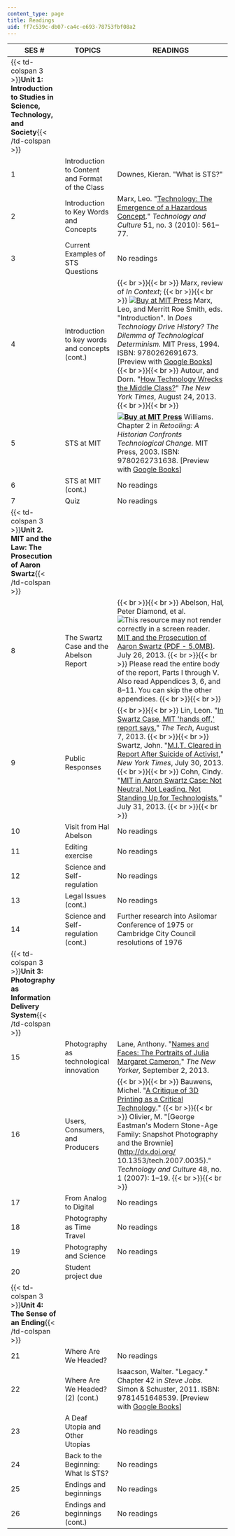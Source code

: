 ```yaml
---
content_type: page
title: Readings
uid: ff7c539c-db07-ca4c-e693-78753fbf08a2
---
```


| SES # | TOPICS | READINGS |
| --- | --- | --- |
| {{< td-colspan 3 >}}**Unit 1: Introduction to Studies in Science, Technology, and Society**{{< /td-colspan >}} |||
| 1 | Introduction to Content and Format of the Class | Downes, Kieran. "What is STS?" |
| 2 | Introduction to Key Words and Concepts | Marx, Leo. "[Technology: The Emergence of a Hazardous Concept](http://dx.doi.org/10.1353/tech.2010.0009)." _Technology and Culture_ 51, no. 3 (2010): 561–77. |
| 3 | Current Examples of STS Questions | No readings |
| 4 | Introduction to key words and concepts (cont.) |  {{< br >}}{{< br >}} Marx, review of _In Context_; {{< br >}}{{< br >}} [![Buy at MIT Press](/images/mp_logo.gif)](https://mitpress.mit.edu/9780262691673) Marx, Leo, and Merritt Roe Smith, eds. "Introduction". In _Does Technology Drive History? The Dilemma of Technological Determinism._ MIT Press, 1994. ISBN: 9780262691673. \[Preview with [Google Books](http://books.google.com/books?id=WWztFfsA-QEC&pg=PAfrontcover)\] {{< br >}}{{< br >}} Autour, and Dorn. "[How Technology Wrecks the Middle Class?](http://opinionator.blogs.nytimes.com/2013/08/24/how-technology-wrecks-the-middle-class/)" _The New York Times_, August 24, 2013. {{< br >}}{{< br >}}  |
| 5 | STS at MIT |  **[![Buy at MIT Press](/images/mp_logo.gif)](http://mitpress.mit.edu/9780262731638)** Williams. Chapter 2 in _Retooling: A Historian Confronts Technological Change._ MIT Press, 2003. ISBN: 9780262731638. \[Preview with [Google Books](http://books.google.com/books?id=7teSkSnXRYgC&pg=PA29=onepage)\] |
| 6 | STS at MIT (cont.) | No readings |
| 7 | Quiz | No readings |
| {{< td-colspan 3 >}}**Unit 2. MIT and the Law: The Prosecution of Aaron Swartz**{{< /td-colspan >}} |||
| 8 | The Swartz Case and the Abelson Report |  {{< br >}}{{< br >}} Abelson, Hal, Peter Diamond, et al. ![This resource may not render correctly in a screen reader.](/images/inacessible.gif)[MIT and the Prosecution of Aaron Swartz (PDF - 5.0MB)](http://swartz-report.mit.edu/docs/report-to-the-president.pdf). July 26, 2013. {{< br >}}{{< br >}} Please read the entire body of the report, Parts I through V. Also read Appendices 3, 6, and 8–11. You can skip the other appendices. {{< br >}}{{< br >}}  |
| 9 | Public Responses |  {{< br >}}{{< br >}} Lin, Leon. "[In Swartz Case, MIT 'hands off,' report says](http://tech.mit.edu/V133/N30/swartz.html)," _The Tech_, August 7, 2013. {{< br >}}{{< br >}} Swartz, John. "[M.I.T. Cleared in Report After Suicide of Activist](http://www.nytimes.com/2013/07/31/us/mit-releases-report-on-its-role-in-the-case-of-aaron-swartz.html?_r=1&)," _New York Times_, July 30, 2013. {{< br >}}{{< br >}} Cohn, Cindy. "[MIT in Aaron Swartz Case: Not Neutral, Not Leading, Not Standing Up for Technologists](https://www.eff.org/deeplinks/2013/07/mit-aarons-swartz-case-not-neutral-not-leading-not-standing-technologists)," July 31, 2013. {{< br >}}{{< br >}}  |
| 10 | Visit from Hal Abelson | No readings |
| 11 | Editing exercise | No readings |
| 12 | Science and Self-regulation | No readings |
| 13 | Legal Issues (cont.) | No readings |
| 14 | Science and Self-regulation (cont.) | Further research into Asilomar Conference of 1975 or Cambridge City Council resolutions of 1976 |
| {{< td-colspan 3 >}}**Unit 3: Photography as Information Delivery System**{{< /td-colspan >}} |||
| 15 | Photography as technological innovation | Lane, Anthony. "[Names and Faces: The Portraits of Julia Margaret Cameron](http://www.newyorker.com/arts/critics/atlarge/2013/09/02/130902crat_atlarge_lane?currentPage=all)," _The New Yorker,_ September 2, 2013. |
| 16 | Users, Consumers, and Producers |  {{< br >}}{{< br >}} Bauwens, Michel. "[A Critique of 3D Printing as a Critical Technology](http://blog.p2pfoundation.net/a-critique-of-3d-printing-as-a-critical-technology/2013/03/16)." {{< br >}}{{< br >}} Olivier, M. "[George Eastman's Modern Stone-Age Family: Snapshot Photography and the Brownie](http://dx.doi.org/ 10.1353/tech.2007.0035)." _Technology and Culture_ 48, no. 1 (2007): 1–19. {{< br >}}{{< br >}}  |
| 17 | From Analog to Digital | No readings |
| 18 | Photography as Time Travel | No readings |
| 19 | Photography and Science | No readings |
| 20 | Student project due | &nbsp; |
| {{< td-colspan 3 >}}**Unit 4: The Sense of an Ending**{{< /td-colspan >}} |||
| 21 | Where Are We Headed? | No readings |
| 22 | Where Are We Headed? (2) (cont.) | Isaacson, Walter. "Legacy." Chapter 42 in _Steve Jobs._ Simon & Schuster, 2011. ISBN: 9781451648539. \[Preview with [Google Books](http://books.google.com/books?id=6e4cDvhrKhgC&pg=PA560=onepage)\] |
| 23 | A Deaf Utopia and Other Utopias | No readings |
| 24 | Back to the Beginning: What Is STS? | No readings |
| 25 | Endings and beginnings | No readings |
| 26 | Endings and beginnings (cont.) | No readings